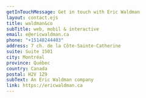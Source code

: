 ```yaml
---
getInTouchMessage: Get in touch with Eric Waldman
layout: contact.ejs
title: waldman&co
subTitle: web, mobil & interactive
email: e@ericwaldman.ca
phone: "+15148244403"
address: 7 ch. de la Côte-Sainte-Catherine
suite: Suite 1501
city: Montréal
province: Québec
country: Canada
postal: H2V 1Z9
subText: An Eric Waldman company
link: https://ericwaldman.ca
---
```

